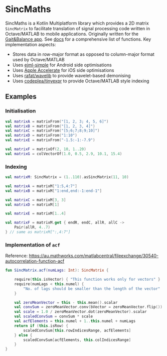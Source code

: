 # SincMaths

SincMaths is a Kotlin Multiplatform library which provides a 2D matrix `SincMatrix` to
facilitate translation of signal processing code written in Octave/MATLAB to mobile applications.
Originally written for the [Gait&Balance app](https://doi.org/10.3390/s22010124).
See [docs](./docs/index.md) for a comprehensive list of functions. Key implementation aspects:

+ Stores data in row-major format as opposed to column-major format used by Octave/MATLAB
+ Uses [ejml-simple](https://github.com/lessthanoptimal/ejml) for Android side optimisations
+ Uses [Apple Accelerate](https://developer.apple.com/accelerate/) for iOS side optimisations
+ Uses [rafat/wavelib](https://github.com/rafat/wavelib) to provide wavelet-based demonising
+ Uses [codeplea/tinyexpr](https://github.com/codeplea/tinyexpr) to provide Octave/MATLAB style
  indexing

## Examples

### Initialisation

```kotlin
val matrixA = matrixFrom("[1, 2, 3; 4, 5, 6]")
val matrixB = matrixFrom("[1, 2, 3, 4]")
val matrixC = matrixFrom("[5;6;7;8;9;10]")
val matrixD = matrixFrom("1:10")
val matrixE = matrixFrom("-1.5:-1:-7.9")

val matrixF = matrixOf(2, 10, 1..20)
val matrixG = colVectorOf(1.0, 0.5, 2.9, 10.1, 15.4)
```

### Indexing

```kotlin
val matrixM: SincMatrix = (1..110).asSincMatrix(11, 10)

val matrixA = matrixM["1:5,4:7"]
val matrixB = matrixM["1:end,end:-1:end-1"]

val matrixC = matrixM[3, 3]
val matrixD = matrixM[1]

val matrixE = matrixM[1..4]

val matrixF = matrixM.get { endR, endC, allR, allC ->
    Pair(allR, 4..7)
} // same as matrixM[":,4:7"]
```

### Implementation of `acf`

Reference: <https://au.mathworks.com/matlabcentral/fileexchange/30540-autocorrelation-function-acf>

```kotlin
fun SincMatrix.acf(numLags: Int): SincMatrix {

    require(this.isVector) { "This function works only for vectors" }
    require(numLags < this.numel) {
        "No. of lags should be smaller than the length of the vector"
    }

    val zeroMeanVector = this - this.mean().scalar
    val convSum = zeroMeanVector.conv(bVector = zeroMeanVector.flip())
    val scale = 1.0 / zeroMeanVector.dot(zeroMeanVector).scalar
    val scaledConvSum = convSum * scale
    val acfElements = this.numel + 1..this.numel + numLags
    return if (this.isRow) {
        scaledConvSum[this.rowIndicesRange, acfElements]
    } else {
        scaledConvSum[acfElements, this.colIndicesRange]
    }
}
```
